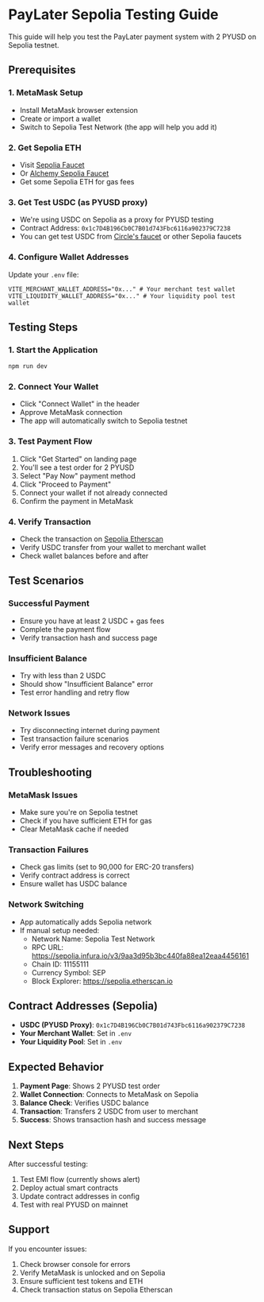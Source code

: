 # PayLater Sepolia Testing Guide

This guide will help you test the PayLater payment system with 2 PYUSD on Sepolia testnet.

## Prerequisites

### 1. MetaMask Setup
- Install MetaMask browser extension
- Create or import a wallet
- Switch to Sepolia Test Network (the app will help you add it)

### 2. Get Sepolia ETH
- Visit [Sepolia Faucet](https://sepoliafaucet.com/) 
- Or [Alchemy Sepolia Faucet](https://sepoliafaucet.com/)
- Get some Sepolia ETH for gas fees

### 3. Get Test USDC (as PYUSD proxy)
- We're using USDC on Sepolia as a proxy for PYUSD testing
- Contract Address: `0x1c7D4B196Cb0C7B01d743Fbc6116a902379C7238`
- You can get test USDC from [Circle's faucet](https://faucet.circle.com/) or other Sepolia faucets

### 4. Configure Wallet Addresses
Update your `.env` file:
```env
VITE_MERCHANT_WALLET_ADDRESS="0x..." # Your merchant test wallet
VITE_LIQUIDITY_WALLET_ADDRESS="0x..." # Your liquidity pool test wallet
```

## Testing Steps

### 1. Start the Application
```bash
npm run dev
```

### 2. Connect Your Wallet
- Click "Connect Wallet" in the header
- Approve MetaMask connection
- The app will automatically switch to Sepolia testnet

### 3. Test Payment Flow
1. Click "Get Started" on landing page
2. You'll see a test order for 2 PYUSD
3. Select "Pay Now" payment method
4. Click "Proceed to Payment"
5. Connect your wallet if not already connected
6. Confirm the payment in MetaMask

### 4. Verify Transaction
- Check the transaction on [Sepolia Etherscan](https://sepolia.etherscan.io/)
- Verify USDC transfer from your wallet to merchant wallet
- Check wallet balances before and after

## Test Scenarios

### Successful Payment
- Ensure you have at least 2 USDC + gas fees
- Complete the payment flow
- Verify transaction hash and success page

### Insufficient Balance
- Try with less than 2 USDC
- Should show "Insufficient Balance" error
- Test error handling and retry flow

### Network Issues
- Try disconnecting internet during payment
- Test transaction failure scenarios
- Verify error messages and recovery options

## Troubleshooting

### MetaMask Issues
- Make sure you're on Sepolia testnet
- Check if you have sufficient ETH for gas
- Clear MetaMask cache if needed

### Transaction Failures
- Check gas limits (set to 90,000 for ERC-20 transfers)
- Verify contract address is correct
- Ensure wallet has USDC balance

### Network Switching
- App automatically adds Sepolia network
- If manual setup needed:
  - Network Name: Sepolia Test Network
  - RPC URL: https://sepolia.infura.io/v3/9aa3d95b3bc440fa88ea12eaa4456161
  - Chain ID: 11155111
  - Currency Symbol: SEP
  - Block Explorer: https://sepolia.etherscan.io

## Contract Addresses (Sepolia)

- **USDC (PYUSD Proxy)**: `0x1c7D4B196Cb0C7B01d743Fbc6116a902379C7238`
- **Your Merchant Wallet**: Set in `.env`
- **Your Liquidity Pool**: Set in `.env`

## Expected Behavior

1. **Payment Page**: Shows 2 PYUSD test order
2. **Wallet Connection**: Connects to MetaMask on Sepolia
3. **Balance Check**: Verifies USDC balance
4. **Transaction**: Transfers 2 USDC from user to merchant
5. **Success**: Shows transaction hash and success message

## Next Steps

After successful testing:
1. Test EMI flow (currently shows alert)
2. Deploy actual smart contracts
3. Update contract addresses in config
4. Test with real PYUSD on mainnet

## Support

If you encounter issues:
1. Check browser console for errors
2. Verify MetaMask is unlocked and on Sepolia
3. Ensure sufficient test tokens and ETH
4. Check transaction status on Sepolia Etherscan